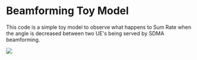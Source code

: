 # Beamforming Toy Model

This code is a simple toy model to observe what happens to Sum Rate when the angle is decreased between two UE's being served by SDMA beamforming.

![](animated_heatmap_annotated.gif)